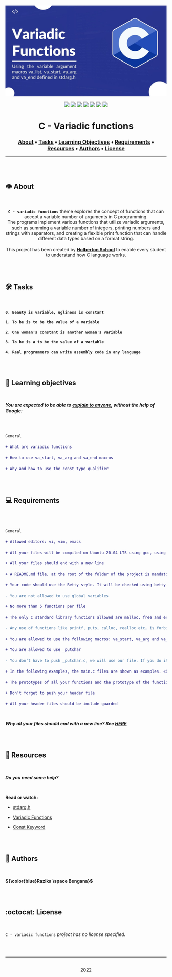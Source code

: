 <div align="center">
<br>

![Variadic_functions.png](README-image/variadic_functions.png)

</div>


<p align="center">
<img src="https://img.shields.io/badge/-C-yellow">
<img src="https://img.shields.io/badge/-Linux-lightgrey">
<img src="https://img.shields.io/badge/-WSL-brown">
<img src="https://img.shields.io/badge/-Ubuntu%2020.04.4%20LTS-orange">
<img src="https://img.shields.io/badge/-JetBrains-blue">
<img src="https://img.shields.io/badge/-Holberton%20School-red">
<img src="https://img.shields.io/badge/License-not%20specified-brightgreen">
</p>


<h1 align="center"> C - Variadic functions </h1>


<h3 align="center">
<a href="https://github.com/RazikaBengana/holbertonschool-low_level_programming/tree/main/variadic_functions#eye-about">About</a> •
<a href="https://github.com/RazikaBengana/holbertonschool-low_level_programming/tree/main/variadic_functions#hammer_and_wrench-tasks">Tasks</a> •
<a href="https://github.com/RazikaBengana/holbertonschool-low_level_programming/tree/main/variadic_functions#memo-learning-objectives">Learning Objectives</a> •
<a href="https://github.com/RazikaBengana/holbertonschool-low_level_programming/tree/main/variadic_functions#computer-requirements">Requirements</a> •
<a href="https://github.com/RazikaBengana/holbertonschool-low_level_programming/tree/main/variadic_functions#mag_right-resources">Resources</a> •
<a href="https://github.com/RazikaBengana/holbertonschool-low_level_programming/tree/main/variadic_functions#bust_in_silhouette-authors">Authors</a> •
<a href="https://github.com/RazikaBengana/holbertonschool-low_level_programming/tree/main/variadic_functions#octocat-license">License</a>
</h3>

---

<!-- ------------------------------------------------------------------------------------------------- -->

<br>
<br>

## :eye: About

<br>

<div align="center">

**`C - variadic functions`** theme explores the concept of functions that can accept a variable number of arguments in C programming.
<br>
The programs implement various functions that utilize variadic arguments, such as summing a variable number of integers, printing numbers and strings with separators, and creating a flexible print function that can handle different data types based on a format string.
<br>
<br>
This project has been created by **[Holberton School](https://www.holbertonschool.com/about-holberton)** to enable every student to understand how C language works.

</div>

<br>
<br>

<!-- ------------------------------------------------------------------------------------------------- -->

## :hammer_and_wrench: Tasks

<br>

**`0. Beauty is variable, ugliness is constant`**

**`1. To be is to be the value of a variable`**

**`2. One woman's constant is another woman's variable`**

**`3. To be is a to be the value of a variable`**

**`4. Real programmers can write assembly code in any language`**

<br>
<br>

<!-- ------------------------------------------------------------------------------------------------- -->

## :memo: Learning objectives

<br>

**_You are expected to be able to [explain to anyone](https://fs.blog/feynman-learning-technique/), without the help of Google:_**

<br>

```diff

General

+ What are variadic functions

+ How to use va_start, va_arg and va_end macros

+ Why and how to use the const type qualifier

```

<br>
<br>

<!-- ------------------------------------------------------------------------------------------------- -->

## :computer: Requirements

<br>

```diff

General

+ Allowed editors: vi, vim, emacs

+ All your files will be compiled on Ubuntu 20.04 LTS using gcc, using the options -Wall -Werror -Wextra -pedantic -std=gnu89

+ All your files should end with a new line

+ A README.md file, at the root of the folder of the project is mandatory

+ Your code should use the Betty style. It will be checked using betty-style.pl and betty-doc.pl

- You are not allowed to use global variables

+ No more than 5 functions per file

+ The only C standard library functions allowed are malloc, free and exit

- Any use of functions like printf, puts, calloc, realloc etc… is forbidden

+ You are allowed to use the following macros: va_start, va_arg and va_end

+ You are allowed to use _putchar

- You don’t have to push _putchar.c, we will use our file. If you do it won’t be taken into account

+ In the following examples, the main.c files are shown as examples. <br> You can use them to test your functions, but you don’t have to push them to your repo (if you do we won’t take them into account). <br> We will use our own main.c files at compilation. <br> Our main.c files might be different from the one shown in the examples

+ The prototypes of all your functions and the prototype of the function _putchar should be included in your header file called variadic_functions.h

+ Don’t forget to push your header file

+ All your header files should be include guarded

```

<br>

**_Why all your files should end with a new line? See [HERE](https://unix.stackexchange.com/questions/18743/whats-the-point-in-adding-a-new-line-to-the-end-of-a-file/18789)_**

<br>
<br>

<!-- ------------------------------------------------------------------------------------------------- -->

## :mag_right: Resources

<br>

**_Do you need some help?_**

<br>

**Read or watch:**

* [stdarg.h](https://en.wikipedia.org/wiki/Stdarg.h)

* [Variadic Functions](https://www.gnu.org/software/libc/manual/html_node/Variadic-Functions.html)

* [Const Keyword](https://www.youtube.com/watch?v=1W4oyuOdXv8)

<br>
<br>

<!-- ------------------------------------------------------------------------------------------------- -->

## :bust_in_silhouette: Authors

<br>

**${\color{blue}Razika \space Bengana}$**

<br>
<br>

<!-- ------------------------------------------------------------------------------------------------- -->

## :octocat: License

<br>

```C - variadic functions``` _project has no license specified._

<br>
<br>

---

<p align="center"><br>2022</p>